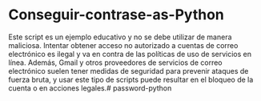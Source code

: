 # Conseguir-contrase-as-Python

Este script es un ejemplo educativo y no se debe utilizar de manera maliciosa. Intentar obtener acceso no autorizado a cuentas de correo electrónico es ilegal y va en contra de las políticas de uso de servicios en línea. Además, Gmail y otros proveedores de servicios de correo electrónico suelen tener medidas de seguridad para prevenir ataques de fuerza bruta, y usar este tipo de scripts puede resultar en el bloqueo de la cuenta o en acciones legales.#   p a s s w o r d - p y t h o n  
 